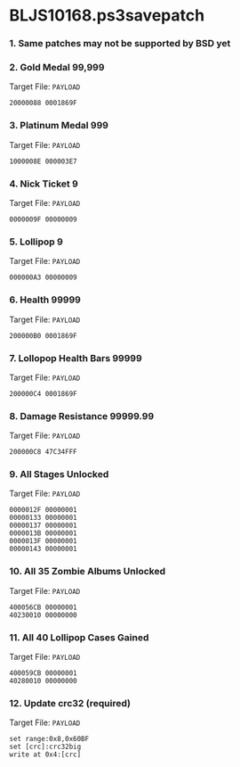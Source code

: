 # BLJS10168.ps3savepatch

### 1.  Same patches may not be supported by BSD yet
### 2. Gold Medal 99,999

Target File: `PAYLOAD`

```
20000088 0001869F
```

### 3. Platinum Medal 999

Target File: `PAYLOAD`

```
1000008E 000003E7
```

### 4. Nick Ticket 9

Target File: `PAYLOAD`

```
0000009F 00000009
```

### 5. Lollipop 9

Target File: `PAYLOAD`

```
000000A3 00000009
```

### 6. Health 99999

Target File: `PAYLOAD`

```
200000B0 0001869F
```

### 7. Lollopop Health Bars 99999

Target File: `PAYLOAD`

```
200000C4 0001869F
```

### 8. Damage Resistance 99999.99

Target File: `PAYLOAD`

```
200000C8 47C34FFF
```

### 9. All Stages Unlocked

Target File: `PAYLOAD`

```
0000012F 00000001
00000133 00000001
00000137 00000001
0000013B 00000001
0000013F 00000001
00000143 00000001
```

### 10. All 35 Zombie Albums Unlocked

Target File: `PAYLOAD`

```
400056CB 00000001
40230010 00000000
```

### 11. All 40 Lollipop Cases Gained

Target File: `PAYLOAD`

```
400059CB 00000001
40280010 00000000
```

### 12. Update crc32 (required)

Target File: `PAYLOAD`

```
set range:0x8,0x60BF
set [crc]:crc32big
write at 0x4:[crc]
```

